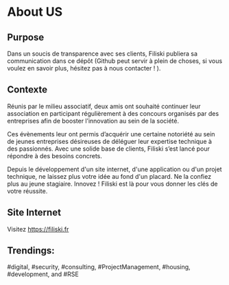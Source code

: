 # About US

## Purpose

Dans un soucis de transparence avec ses clients, Filiski publiera sa communication dans ce dépôt (Github peut servir à plein de choses, si vous voulez en savoir plus, hésitez pas à nous contacter ! ).

## Contexte
Réunis par le milieu associatif, deux amis ont souhaité continuer leur association en participant régulièrement à des concours organisés par des entreprises afin de booster l’innovation au sein de la société.

Ces évènements leur ont permis d’acquérir une certaine notoriété au sein de jeunes entreprises désireuses de déléguer leur expertise technique à des passionnés. Avec une solide base de clients, Filiski s’est lancé pour répondre à des besoins concrets.

Depuis le développement d'un site internet, d'une application ou d'un projet technique, ne laissez plus votre idée au fond d'un placard. Ne la confiez plus au jeune stagiaire. Innovez ! Filiski est là pour vous donner les clés de votre réussite.

## Site Internet

Visitez https://filiski.fr 

## Trendings:
#digital, #security, #consulting, #ProjectManagement, #housing, #development, and #RSE
